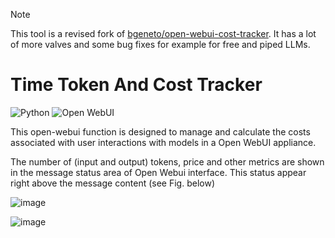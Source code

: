 > [!NOTE]
> This tool is a revised fork of [bgeneto/open-webui-cost-tracker](https://github.com/bgeneto/open-webui-cost-tracker). It has a lot of more valves and some bug fixes for example for free and piped LLMs.

# Time Token And Cost Tracker

![Python](https://img.shields.io/badge/python-3670A0?style=for-the-badge&logo=python&logoColor=ffdd54) ![Open WebUI](https://img.shields.io/badge/Open%20WebUI-Compatible-orange?style=for-the-badge)

This open-webui function is designed to manage and calculate the costs associated with user interactions with models in a Open WebUI appliance.

The number of (input and output) tokens, price and other metrics are shown in the message status area of Open Webui interface. This status appear right above the message content (see Fig. below)

![image](https://github.com/user-attachments/assets/8f45b98f-c1cc-4c93-9125-03970833e3b2)

![image](https://github.com/user-attachments/assets/96147905-381f-4b8c-906b-c0f9b81c96c7)
